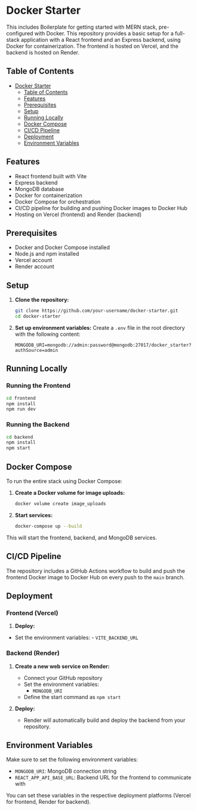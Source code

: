 # Docker Starter
This includes Boilerplate for getting started with MERN stack, pre-configured with Docker.
This repository provides a basic setup for a full-stack application with a React frontend and an Express backend, using Docker for containerization. The frontend is hosted on Vercel, and the backend is hosted on Render.

## Table of Contents

-   [Docker Starter](#docker-starter)
    -   [Table of Contents](#table-of-contents)
    -   [Features](#features)
    -   [Prerequisites](#prerequisites)
    -   [Setup](#setup)
    -   [Running Locally](#running-locally)
    -   [Docker Compose](#docker-compose)
    -   [CI/CD Pipeline](#cicd-pipeline)
    -   [Deployment](#deployment)
    -   [Environment Variables](#environment-variables)

## Features

-   React frontend built with Vite
-   Express backend
-   MongoDB database
-   Docker for containerization
-   Docker Compose for orchestration
-   CI/CD pipeline for building and pushing Docker images to Docker Hub
-   Hosting on Vercel (frontend) and Render (backend)

## Prerequisites

-   Docker and Docker Compose installed
-   Node.js and npm installed
-   Vercel account
-   Render account

## Setup

1. **Clone the repository:**

    ```sh
    git clone https://github.com/your-username/docker-starter.git
    cd docker-starter
    ```

2. **Set up environment variables:**
   Create a `.env` file in the root directory with the following content:
    ```env
    MONGODB_URI=mongodb://admin:password@mongodb:27017/docker_starter?authSource=admin
    ```

## Running Locally

### Running the Frontend

```sh
cd frontend
npm install
npm run dev
```

### Running the Backend

```sh
cd backend
npm install
npm start
```

## Docker Compose

To run the entire stack using Docker Compose:

1. **Create a Docker volume for image uploads:**

    ```sh
    docker volume create image_uploads
    ```

2. **Start services:**
    ```sh
    docker-compose up --build
    ```

This will start the frontend, backend, and MongoDB services.

## CI/CD Pipeline

The repository includes a GitHub Actions workflow to build and push the frontend Docker image to Docker Hub on every push to the `main` branch.

## Deployment

### Frontend (Vercel)

1. **Deploy:**

-   Set the environment variables: - `VITE_BACKEND_URL`

### Backend (Render)

1. **Create a new web service on Render:**

    - Connect your GitHub repository
    - Set the environment variables:
        - `MONGODB_URI`
    - Define the start command as `npm start`

2. **Deploy:**
    - Render will automatically build and deploy the backend from your repository.

## Environment Variables

Make sure to set the following environment variables:

-   `MONGODB_URI`: MongoDB connection string
-   `REACT_APP_API_BASE_URL`: Backend URL for the frontend to communicate with

You can set these variables in the respective deployment platforms (Vercel for frontend, Render for backend).
